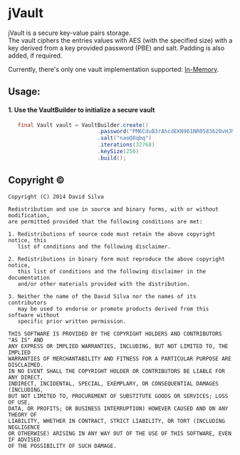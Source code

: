 jVault
=============
jVault is a secure key-value pairs storage.<br/>
The vault ciphers the entries values with AES (with the specified size) with a key derived from a 
key provided password (PBE) and salt. Padding is also added, if required.

Currently, there's only one vault implementation supported: [In-Memory](https://github.com/davidafsilva/jVault/blob/master/src/main/java/pt/davidafsilva/jvault/InMemoryVault.java).


Usage:
------
#### 1. Use the VaultBuilder to initialize a secure vault
```java
   final Vault vault = VaultBuilder.create()
                            .password("PM6CduB3rAhcdEKN961NR0583620vHJM")
                            .salt("naoQ8qbq")
                            .iterations(32768)
                            .keySize(256)
                            .build();
```


Copyright &copy;
---------
    Copyright (C) 2014 David Silva
 
    Redistribution and use in source and binary forms, with or without modification,
    are permitted provided that the following conditions are met:
    
    1. Redistributions of source code must retain the above copyright notice, this
       list of conditions and the following disclaimer.
    
    2. Redistributions in binary form must reproduce the above copyright notice,
       this list of conditions and the following disclaimer in the documentation
       and/or other materials provided with the distribution.
    
    3. Neither the name of the David Silva nor the names of its contributors
       may be used to endorse or promote products derived from this software without
       specific prior written permission.
    
    THIS SOFTWARE IS PROVIDED BY THE COPYRIGHT HOLDERS AND CONTRIBUTORS "AS IS" AND
    ANY EXPRESS OR IMPLIED WARRANTIES, INCLUDING, BUT NOT LIMITED TO, THE IMPLIED
    WARRANTIES OF MERCHANTABILITY AND FITNESS FOR A PARTICULAR PURPOSE ARE DISCLAIMED.
    IN NO EVENT SHALL THE COPYRIGHT HOLDER OR CONTRIBUTORS BE LIABLE FOR ANY DIRECT,
    INDIRECT, INCIDENTAL, SPECIAL, EXEMPLARY, OR CONSEQUENTIAL DAMAGES (INCLUDING,
    BUT NOT LIMITED TO, PROCUREMENT OF SUBSTITUTE GOODS OR SERVICES; LOSS OF USE,
    DATA, OR PROFITS; OR BUSINESS INTERRUPTION) HOWEVER CAUSED AND ON ANY THEORY OF
    LIABILITY, WHETHER IN CONTRACT, STRICT LIABILITY, OR TORT (INCLUDING NEGLIGENCE
    OR OTHERWISE) ARISING IN ANY WAY OUT OF THE USE OF THIS SOFTWARE, EVEN IF ADVISED
    OF THE POSSIBILITY OF SUCH DAMAGE.
